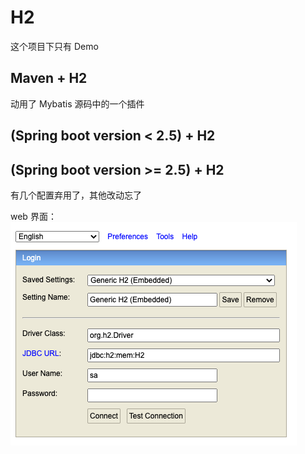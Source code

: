 # H2
这个项目下只有 Demo
## Maven + H2
动用了 Mybatis 源码中的一个插件
## (Spring boot version < 2.5) + H2

## (Spring boot version >= 2.5) + H2
有几个配置弃用了，其他改动忘了

web 界面：
![](WX20210617-142947.png)